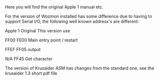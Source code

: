 Here you will find the original Apple 1 manual etc.

For the version of Wozmon installed has some difference due to having to support Serial I/O, the following well known address's are different:

Apple 1 Original    This version     use

 FF00                FE00            Main entry point / restart
 
 FFEF                FF05            output
 
 N/A                 FF45            Get character
 

The version of Krusaider ASM has changes from the standard one, see the krusaider 1.3 short pdf file

